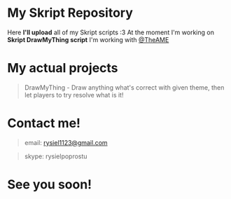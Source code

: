 # My Skript Repository
Here **I'll upload** all of my Skript scripts :3
At the moment I'm working on **Skript DrawMyThing script**
I'm working with [@TheAME](https://www.github.com/TheAME "@TheAME")


# My actual projects
> DrawMyThing - Draw anything what's correct with given theme, then let players to try resolve what is it!


# Contact me!
> email: rysiel1123@gmail.com

> skype: rysielpoprostu


# See you soon!